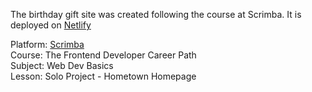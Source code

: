 The birthday gift site was created following the course at Scrimba. It is deployed on [Netlify](https://mahdi-hometown.netlify.app/)

Platform: [Scrimba](https://scrimba.com/home)  
Course: The Frontend Developer Career Path  
Subject: Web Dev Basics  
Lesson: Solo Project - Hometown Homepage
